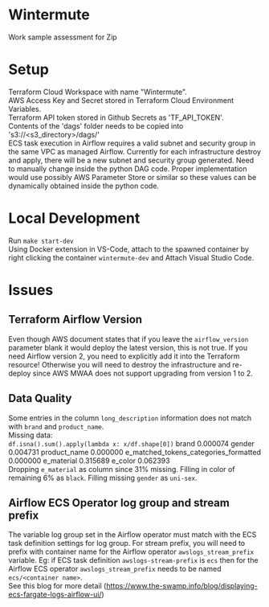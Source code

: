 # Wintermute
Work sample assessment for Zip

# Setup
Terraform Cloud Workspace with name "Wintermute". <br>
AWS Access Key and Secret stored in Terraform Cloud Environment Variables. <br>
Terraform API token stored in Github Secrets as 'TF_API_TOKEN'. <br>
Contents of the 'dags' folder needs to be copied into 's3://<s3_directory>/dags/' <br>
ECS task execution in Airflow requires a valid subnet and security group in the same VPC as managed Airflow. Currently for each infrastructure destroy and apply, there will be a new subnet and security group generated. Need to manually change inside the python DAG code. Proper implementation would use possibly AWS Parameter Store or similar so these values can be dynamically obtained inside the python code. <br>

# Local Development
Run `make start-dev` <br>
Using Docker extension in VS-Code, attach to the spawned container by right clicking the container `wintermute-dev` and Attach Visual Studio Code.

# Issues
## Terraform Airflow Version
Even though AWS document states that if you leave the `airflow_version` parameter blank it would deploy the latest version, this is not true. If you need Airflow version 2, you need to explicitly add it into the Terraform resource! Otherwise you will need to destroy the infrastructure and re-deploy since AWS MWAA does not support upgrading from version 1 to 2.

## Data Quality
Some entries in the column `long_description` information does not match with `brand` and `product_name`. <br>
Missing data: <br>
`df.isna().sum().apply(lambda x: x/df.shape[0])`
brand                                    0.000074
gender                                   0.004731
product_name                             0.000000
e_matched_tokens_categories_formatted    0.000000
e_material                               0.315689
e_color                                  0.062393
<br>
Dropping `e_material` as column since 31% missing. Filling in color of remaining 6% as `black`.
Filling missing `gender` as `uni-sex`.

## Airflow ECS Operator log group and stream prefix
The variable log group set in the Airflow operator must match with the ECS task definition settings for log group. For stream prefix, you will need to prefix with container name for the Airflow operator `awslogs_stream_prefix` variable. Eg: if ECS task definition `awslogs-stream-prefix` is `ecs` then for the Airflow ECS operator `awslogs_stream_prefix` needs to be named `ecs/<container name>`. <br>
See this blog for more detail (https://www.the-swamp.info/blog/displaying-ecs-fargate-logs-airflow-ui/)

